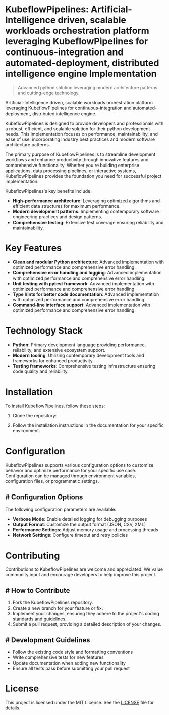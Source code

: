 <!-- fallback_KubeflowPipelines_20251001202609_75272 -->

# KubeflowPipelines: Artificial-Intelligence driven, scalable workloads orchestration platform leveraging KubeflowPipelines for continuous-integration and automated-deployment, distributed intelligence engine Implementation
> Advanced python solution leveraging modern architecture patterns and cutting-edge technology.

Artificial-Intelligence driven, scalable workloads orchestration platform leveraging KubeflowPipelines for continuous-integration and automated-deployment, distributed intelligence engine.

KubeflowPipelines is designed to provide developers and professionals with a robust, efficient, and scalable solution for their python development needs. This implementation focuses on performance, maintainability, and ease of use, incorporating industry best practices and modern software architecture patterns.

The primary purpose of KubeflowPipelines is to streamline development workflows and enhance productivity through innovative features and comprehensive functionality. Whether you're building enterprise applications, data processing pipelines, or interactive systems, KubeflowPipelines provides the foundation you need for successful project implementation.

KubeflowPipelines's key benefits include:

* **High-performance architecture**: Leveraging optimized algorithms and efficient data structures for maximum performance.
* **Modern development patterns**: Implementing contemporary software engineering practices and design patterns.
* **Comprehensive testing**: Extensive test coverage ensuring reliability and maintainability.

# Key Features

* **Clean and modular Python architecture**: Advanced implementation with optimized performance and comprehensive error handling.
* **Comprehensive error handling and logging**: Advanced implementation with optimized performance and comprehensive error handling.
* **Unit testing with pytest framework**: Advanced implementation with optimized performance and comprehensive error handling.
* **Type hints for better code documentation**: Advanced implementation with optimized performance and comprehensive error handling.
* **Command-line interface support**: Advanced implementation with optimized performance and comprehensive error handling.

# Technology Stack

* **Python**: Primary development language providing performance, reliability, and extensive ecosystem support.
* **Modern tooling**: Utilizing contemporary development tools and frameworks for enhanced productivity.
* **Testing frameworks**: Comprehensive testing infrastructure ensuring code quality and reliability.

# Installation

To install KubeflowPipelines, follow these steps:

1. Clone the repository:


2. Follow the installation instructions in the documentation for your specific environment.

# Configuration

KubeflowPipelines supports various configuration options to customize behavior and optimize performance for your specific use case. Configuration can be managed through environment variables, configuration files, or programmatic settings.

## # Configuration Options

The following configuration parameters are available:

* **Verbose Mode**: Enable detailed logging for debugging purposes
* **Output Format**: Customize the output format (JSON, CSV, XML)
* **Performance Settings**: Adjust memory usage and processing threads
* **Network Settings**: Configure timeout and retry policies

# Contributing

Contributions to KubeflowPipelines are welcome and appreciated! We value community input and encourage developers to help improve this project.

## # How to Contribute

1. Fork the KubeflowPipelines repository.
2. Create a new branch for your feature or fix.
3. Implement your changes, ensuring they adhere to the project's coding standards and guidelines.
4. Submit a pull request, providing a detailed description of your changes.

## # Development Guidelines

* Follow the existing code style and formatting conventions
* Write comprehensive tests for new features
* Update documentation when adding new functionality
* Ensure all tests pass before submitting your pull request

# License

This project is licensed under the MIT License. See the [LICENSE](https://github.com/Willysc10/KubeflowPipelines/blob/main/LICENSE) file for details.
